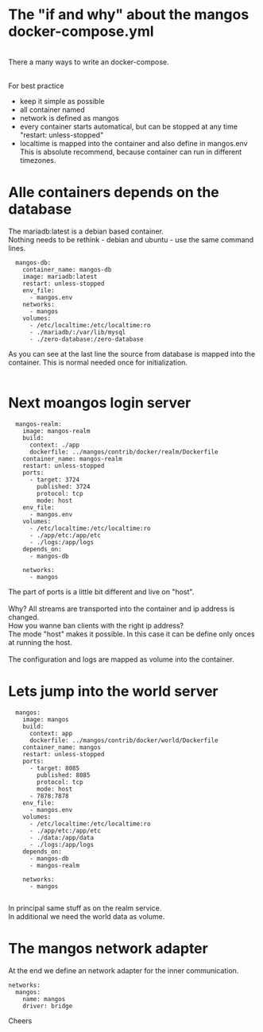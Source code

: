 <h1>The "if and why" about the mangos docker-compose.yml</h1><br>
There a many ways to write an docker-compose.<br><br>

For best practice
- keep it simple as possible
- all container named
- network is defined as mangos
- every container starts automatical, but can be stopped at any time<br>
  "restart: unless-stopped"
- localtime is mapped into the container and also define in mangos.env<br>
  This is absolute recommend, because container can run in different timezones.

<h1>Alle containers depends on the database</h1>
The mariadb:latest is a debian based container.<br> Nothing needs to be rethink - debian and ubuntu - use the same command lines.

```
  mangos-db:
    container_name: mangos-db
    image: mariadb:latest
    restart: unless-stopped
    env_file:
      - mangos.env
    networks: 
      - mangos
    volumes:
      - /etc/localtime:/etc/localtime:ro
      - ./mariadb/:/var/lib/mysql
      - ./zero-database:/zero-database

```
As you can see at the last line the source from database is mapped into the container. This is normal needed once for initialization.<br>
<br>
<h1>Next moangos login server</h1>

```
  mangos-realm:
    image: mangos-realm
    build:
      context: ./app
      dockerfile: ../mangos/contrib/docker/realm/Dockerfile
    container_name: mangos-realm
    restart: unless-stopped
    ports:
      - target: 3724
        published: 3724
        protocol: tcp
        mode: host
    env_file:
      - mangos.env
    volumes:
      - /etc/localtime:/etc/localtime:ro
      - ./app/etc:/app/etc
      - ./logs:/app/logs
    depends_on:
      - mangos-db

    networks:
      - mangos
```

The part of ports is a little bit different and live on "host".<br><br>
Why? All streams are transported into the container and ip address is changed.<br>How you wanne ban clients with the right ip address?<br> The mode "host" makes it possible. In this case it can be define only onces at running the host.<br><br>
The configuration and logs are mapped as volume into the container.
<br>
<h1>Lets jump into the world server</h1>

```
  mangos:
    image: mangos
    build:
      context: app
      dockerfile: ../mangos/contrib/docker/world/Dockerfile
    container_name: mangos
    restart: unless-stopped
    ports:
      - target: 8085
        published: 8085
        protocol: tcp
        mode: host
      - 7878:7878
    env_file:
      - mangos.env
    volumes:
      - /etc/localtime:/etc/localtime:ro
      - ./app/etc:/app/etc
      - ./data:/app/data
      - ./logs:/app/logs
    depends_on:
      - mangos-db
      - mangos-realm

    networks:
      - mangos
   
```

In principal same stuff as on the realm service.<br>
In additional we need the world data as volume.

<h1>The mangos network adapter</h1>

At the end we define an network adapter for the inner communication.

```
networks:
  mangos:
    name: mangos
    driver: bridge
```

Cheers